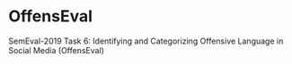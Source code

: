 # OffensEval
SemEval-2019 Task 6: Identifying and Categorizing Offensive Language in Social Media (OffensEval)
